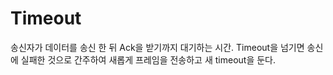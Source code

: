 # Timeout

송신자가 데이터를 송신 한 뒤 Ack을 받기까지 대기하는 시간. Timeout을 넘기면 송신에 실패한 것으로 간주하여 새롭게 프레임을 전송하고 새 timeout을 둔다.